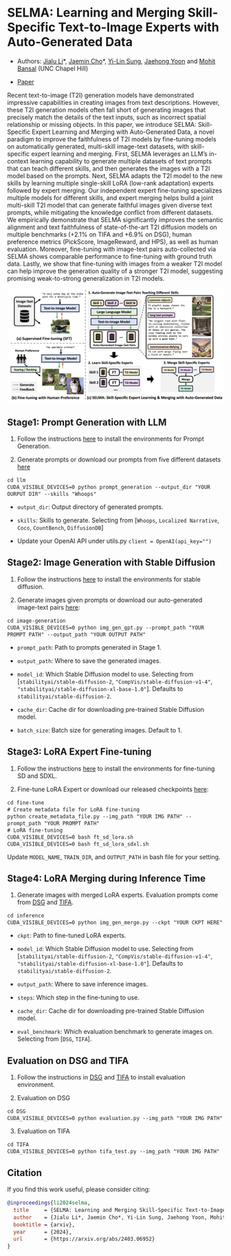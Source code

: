 # SELMA: Learning and Merging Skill-Specific Text-to-Image Experts with Auto-Generated Data

* Authors: [Jialu Li](https://jialuli-luka.github.io/)\*, [Jaemin Cho](https://j-min.io/)\*, [Yi-Lin Sung](https://ylsung.github.io/), [Jaehong Yoon](https://jaehong31.github.io/) and [Mohit Bansal](https://www.cs.unc.edu/~mbansal/) (UNC Chapel Hill)

* [Paper](https://arxiv.org/abs/2403.06952)

Recent text-to-image (T2I) generation models have demonstrated impressive capabilities in creating images from text descriptions. However, these T2I generation models often fall short of generating images that precisely match the details of the text inputs, such as incorrect spatial relationship or missing objects.
In this paper, we introduce SELMA: Skill-Specific Expert Learning and Merging with Auto-Generated Data, a novel paradigm to improve the faithfulness of T2I models by fine-tuning models on automatically generated, multi-skill image-text datasets, with skill-specific expert learning and merging.
First, SELMA leverages an LLM’s in-context learning capability to generate multiple datasets of text prompts that can teach different skills, and then generates the images with a T2I model based on the prompts.
Next, SELMA adapts the T2I model to the new skills by learning multiple single-skill LoRA (low-rank adaptation) experts followed by expert merging.
Our independent expert fine-tuning specializes multiple models for different skills, and expert merging helps build a joint multi-skill T2I model that can generate faithful images given diverse text prompts, while mitigating the knowledge conflict from different datasets.
We empirically demonstrate that SELMA significantly improves the semantic alignment and text faithfulness of state-of-the-art T2I diffusion models on multiple benchmarks (+2.1% on TIFA and +6.9% on DSG), human preference metrics (PickScore, ImageReward, and HPS), as well as human evaluation.
Moreover, fine-tuning with image-text pairs auto-collected via SELMA shows comparable performance to fine-tuning with ground truth data. Lastly, we show that fine-tuning with images from a weaker T2I model can help improve the generation quality of a stronger T2I model, suggesting promising weak-to-strong generalization in T2I models.

<p align="center">
<img src="./assets/teaser_big.png" alt="teaser image"/>
</p>



## Stage1: Prompt Generation with LLM

1. Follow the instructions [here](https://github.com/tatsu-lab/stanford_alpaca/tree/main) to install the environments for Prompt Generation.

2. Generate prompts or download our prompts from five different datasets [here](https://www.dropbox.com/scl/fo/xxgfjfqtxpmmqscydysib/h?rlkey=agg8vege1mmu43t44sak4wl8p&dl=0)

```
cd llm
CUDA_VISIBLE_DEVICES=0 python prompt_generation --output_dir "YOUR OURPUT DIR" --skills "Whoops"
```

* `output_dir`: Output directory of generated prompts.

* `skills`: Skills to generate. Selecting from [`Whoops`, `Localized Narrative`, `Coco`, `CountBench`, `DiffusionDB`]

* Update your OpenAI API under utils.py  `client = OpenAI(api_key="")`


## Stage2: Image Generation with Stable Diffusion

1. Follow the instructions [here](https://github.com/huggingface/diffusers) to install the environments for stable diffusion.

2. Generate images given prompts or download our auto-generated image-text pairs [here](https://www.dropbox.com/scl/fo/xxgfjfqtxpmmqscydysib/h?rlkey=agg8vege1mmu43t44sak4wl8p&dl=0):

```
cd image-generation
CUDA_VISIBLE_DEVICES=0 python img_gen_gpt.py --prompt_path "YOUR PROMPT PATH" --output_path "YOUR OUTPUT PATH"
```

* `prompt_path`: Path to prompts generated in Stage 1.

* `output_path`: Where to save the generated images.

* `model_id`: Which Stable Diffusion model to use. Selecting from [`stabilityai/stable-diffusion-2`, `"CompVis/stable-diffusion-v1-4"`, `"stabilityai/stable-diffusion-xl-base-1.0"`]. Defaults to `stabilityai/stable-diffusion-2`.

* `cache_dir`: Cache dir for downloading pre-trained Stable Diffusion model.

* `batch_size`: Batch size for generating images. Default to 1.

## Stage3: LoRA Expert Fine-tuning

1. Follow the instructions [here](https://github.com/huggingface/diffusers/tree/main/examples/text_to_image) to install the environments for fine-tuning SD and SDXL.

2. Fine-tune LoRA Expert or download our released checkpoints [here](https://www.dropbox.com/scl/fo/xxgfjfqtxpmmqscydysib/h?rlkey=agg8vege1mmu43t44sak4wl8p&dl=0):

```
cd fine-tune
# Create metadata file for LoRA fine-tuning
python create_metadata_file.py --img_path "YOUR IMG PATH" --prompt_path "YOUR PROMPT PATH"
# LoRA fine-tuning
CUDA_VISIBLE_DEVICES=0 bash ft_sd_lora.sh
CUDA_VISIBLE_DEVICES=0 bash ft_sd_lora_sdxl.sh
```

Update `MODEL_NAME`, `TRAIN_DIR`, and `OUTPUT_PATH` in bash file for your setting.



## Stage4: LoRA Merging during Inference Time

1. Generate images with merged LoRA experts. Evaluation prompts come from [DSG](https://github.com/j-min/DSG) and [TIFA](https://github.com/Yushi-Hu/tifa).

```
cd inference
CUDA_VISIBLE_DEVICES=0 python img_gen_merge.py --ckpt "YOUR CKPT HERE"
```

* `ckpt`: Path to fine-tuned LoRA experts.

* `model_id`: Which Stable Diffusion model to use. Selecting from [`stabilityai/stable-diffusion-2`, `"CompVis/stable-diffusion-v1-4"`, `"stabilityai/stable-diffusion-xl-base-1.0"`]. Defaults to `stabilityai/stable-diffusion-2`.

* `output_path`: Where to save inference images.

* `steps`: Which step in the fine-tuning to use.

* `cache_dir`: Cache dir for downloading pre-trained Stable Diffusion model.

* `eval_benchmark`: Which evaluation benchmark to generate images on. Selecting from [`DSG`, `TIFA`].


## Evaluation on DSG and TIFA

1. Follow the instructions in [DSG](https://github.com/j-min/DSG) and [TIFA](https://github.com/Yushi-Hu/tifa) to install evaluation environment.

2. Evaluation on DSG

```
cd DSG
CUDA_VISIBLE_DEVICES=0 python evaluation.py --img_path "YOUR IMG PATH"
```

3. Evaluation on TIFA

```
cd TIFA
CUDA_VISIBLE_DEVICES=0 python tifa_test.py --img_path "YOUR IMG PATH"
```




## Citation

If you find this work useful, please consider citing:

```bibtex
@inproceedings{li2024selma,
  title     = {SELMA: Learning and Merging Skill-Specific Text-to-Image Experts with Auto-Generated Data},
  author    = {Jialu Li*, Jaemin Cho*, Yi-Lin Sung, Jaehong Yoon, Mohit Bansal},
  booktitle = {arxiv},
  year      = {2024},
  url       = {https://arxiv.org/abs/2403.06952}
}
```
